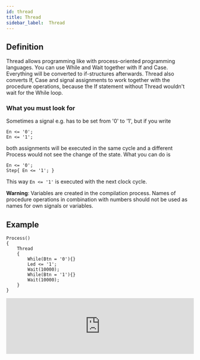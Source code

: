 ```yaml
---
id: thread
title: Thread
sidebar_label:  Thread
---
```


## Definition

Thread allows programming like with process-oriented programming languages.
You can use While and Wait together with If and Case. Everything will be converted to if-structures afterwards.
Thread also converts If, Case and signal assignments to work together with the procedure operations, because the If statement
without Thread wouldn't wait for the While loop.

### What you must look for
Sometimes a signal e.g. has to be set from '0' to '1', but if you write
```vhdp
En <= '0';
En <= '1';
```
both assignments will be executed in the same cycle and a different Process would not see the change of the state.
What you can do is
```vhdp
En <= '0';
Step{ En <= '1'; }
```
This way `En <= '1'` is executed with the next clock cycle.

**Warning**: Variables are created in the compilation process. Names of procedure operations in combination with
numbers should not be used as names for own signals or variables.


## Example
```vhdp
Process()
{
    Thread
    {
        While(Btn = '0'){}
        Led <= '1';
        Wait(10000);
        While(Btn = '1'){}
        Wait(10000);
    }
}

```

<div class="fluidMedia"><iframe id="ytplayer" type="text/html" width="100%" src="https://www.youtube.com/embed/cODE2Xrxu6M?autoplay=0&origin=http://vhdplus.com" frameborder="0" allowFullScreen></iframe></div>
